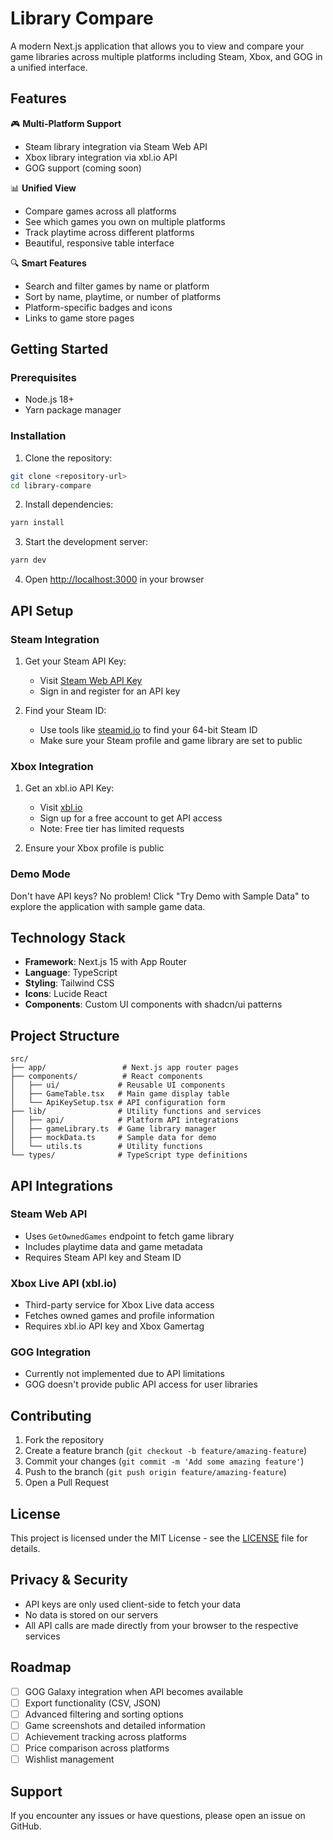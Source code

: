 # Library Compare

A modern Next.js application that allows you to view and compare your game libraries across multiple platforms including Steam, Xbox, and GOG in a unified interface.

## Features

🎮 **Multi-Platform Support**
- Steam library integration via Steam Web API
- Xbox library integration via xbl.io API
- GOG support (coming soon)

📊 **Unified View**
- Compare games across all platforms
- See which games you own on multiple platforms
- Track playtime across different platforms
- Beautiful, responsive table interface

🔍 **Smart Features**
- Search and filter games by name or platform
- Sort by name, playtime, or number of platforms
- Platform-specific badges and icons
- Links to game store pages

## Getting Started

### Prerequisites

- Node.js 18+ 
- Yarn package manager

### Installation

1. Clone the repository:
```bash
git clone <repository-url>
cd library-compare
```

2. Install dependencies:
```bash
yarn install
```

3. Start the development server:
```bash
yarn dev
```

4. Open [http://localhost:3000](http://localhost:3000) in your browser

## API Setup

### Steam Integration

1. Get your Steam API Key:
   - Visit [Steam Web API Key](https://steamcommunity.com/dev/apikey)
   - Sign in and register for an API key

2. Find your Steam ID:
   - Use tools like [steamid.io](https://steamid.io) to find your 64-bit Steam ID
   - Make sure your Steam profile and game library are set to public

### Xbox Integration

1. Get an xbl.io API Key:
   - Visit [xbl.io](https://xbl.io)
   - Sign up for a free account to get API access
   - Note: Free tier has limited requests

2. Ensure your Xbox profile is public

### Demo Mode

Don't have API keys? No problem! Click "Try Demo with Sample Data" to explore the application with sample game data.

## Technology Stack

- **Framework**: Next.js 15 with App Router
- **Language**: TypeScript
- **Styling**: Tailwind CSS
- **Icons**: Lucide React
- **Components**: Custom UI components with shadcn/ui patterns

## Project Structure

```
src/
├── app/                 # Next.js app router pages
├── components/          # React components
│   ├── ui/             # Reusable UI components
│   ├── GameTable.tsx   # Main game display table
│   └── ApiKeySetup.tsx # API configuration form
├── lib/                # Utility functions and services
│   ├── api/            # Platform API integrations
│   ├── gameLibrary.ts  # Game library manager
│   ├── mockData.ts     # Sample data for demo
│   └── utils.ts        # Utility functions
└── types/              # TypeScript type definitions
```

## API Integrations

### Steam Web API
- Uses `GetOwnedGames` endpoint to fetch game library
- Includes playtime data and game metadata
- Requires Steam API key and Steam ID

### Xbox Live API (xbl.io)
- Third-party service for Xbox Live data access
- Fetches owned games and profile information
- Requires xbl.io API key and Xbox Gamertag

### GOG Integration
- Currently not implemented due to API limitations
- GOG doesn't provide public API access for user libraries

## Contributing

1. Fork the repository
2. Create a feature branch (`git checkout -b feature/amazing-feature`)
3. Commit your changes (`git commit -m 'Add some amazing feature'`)
4. Push to the branch (`git push origin feature/amazing-feature`)
5. Open a Pull Request

## License

This project is licensed under the MIT License - see the [LICENSE](LICENSE) file for details.

## Privacy & Security

- API keys are only used client-side to fetch your data
- No data is stored on our servers
- All API calls are made directly from your browser to the respective services

## Roadmap

- [ ] GOG Galaxy integration when API becomes available
- [ ] Export functionality (CSV, JSON)
- [ ] Advanced filtering and sorting options
- [ ] Game screenshots and detailed information
- [ ] Achievement tracking across platforms
- [ ] Price comparison across platforms
- [ ] Wishlist management

## Support

If you encounter any issues or have questions, please open an issue on GitHub.